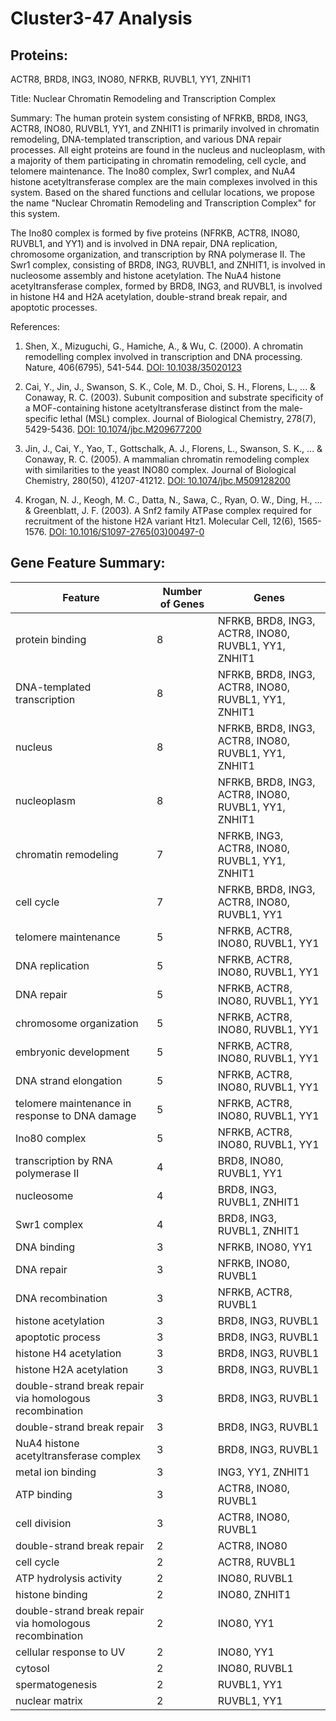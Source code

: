 # Cluster3-47 Analysis

## Proteins: 

ACTR8, BRD8, ING3, INO80, NFRKB, RUVBL1, YY1, ZNHIT1

Title: Nuclear Chromatin Remodeling and Transcription Complex

Summary: The human protein system consisting of NFRKB, BRD8, ING3, ACTR8, INO80, RUVBL1, YY1, and ZNHIT1 is primarily involved in chromatin remodeling, DNA-templated transcription, and various DNA repair processes. All eight proteins are found in the nucleus and nucleoplasm, with a majority of them participating in chromatin remodeling, cell cycle, and telomere maintenance. The Ino80 complex, Swr1 complex, and NuA4 histone acetyltransferase complex are the main complexes involved in this system. Based on the shared functions and cellular locations, we propose the name "Nuclear Chromatin Remodeling and Transcription Complex" for this system.

The Ino80 complex is formed by five proteins (NFRKB, ACTR8, INO80, RUVBL1, and YY1) and is involved in DNA repair, DNA replication, chromosome organization, and transcription by RNA polymerase II. The Swr1 complex, consisting of BRD8, ING3, RUVBL1, and ZNHIT1, is involved in nucleosome assembly and histone acetylation. The NuA4 histone acetyltransferase complex, formed by BRD8, ING3, and RUVBL1, is involved in histone H4 and H2A acetylation, double-strand break repair, and apoptotic processes.

References:

1. Shen, X., Mizuguchi, G., Hamiche, A., & Wu, C. (2000). A chromatin remodelling complex involved in transcription and DNA processing. Nature, 406(6795), 541-544. [DOI: 10.1038/35020123](https://doi.org/10.1038/35020123)

2. Cai, Y., Jin, J., Swanson, S. K., Cole, M. D., Choi, S. H., Florens, L., ... & Conaway, R. C. (2003). Subunit composition and substrate specificity of a MOF-containing histone acetyltransferase distinct from the male-specific lethal (MSL) complex. Journal of Biological Chemistry, 278(7), 5429-5436. [DOI: 10.1074/jbc.M209677200](https://doi.org/10.1074/jbc.M209677200)

3. Jin, J., Cai, Y., Yao, T., Gottschalk, A. J., Florens, L., Swanson, S. K., ... & Conaway, R. C. (2005). A mammalian chromatin remodeling complex with similarities to the yeast INO80 complex. Journal of Biological Chemistry, 280(50), 41207-41212. [DOI: 10.1074/jbc.M509128200](https://doi.org/10.1074/jbc.M509128200)

4. Krogan, N. J., Keogh, M. C., Datta, N., Sawa, C., Ryan, O. W., Ding, H., ... & Greenblatt, J. F. (2003). A Snf2 family ATPase complex required for recruitment of the histone H2A variant Htz1. Molecular Cell, 12(6), 1565-1576. [DOI: 10.1016/S1097-2765(03)00497-0](https://doi.org/10.1016/S1097-2765(03)00497-0)

## Gene Feature Summary: 

| Feature | Number of Genes | Genes |
| --- | --- | --- |
| protein binding | 8 | NFRKB, BRD8, ING3, ACTR8, INO80, RUVBL1, YY1, ZNHIT1 |
|  DNA-templated transcription | 8 | NFRKB, BRD8, ING3, ACTR8, INO80, RUVBL1, YY1, ZNHIT1 |
| nucleus | 8 | NFRKB, BRD8, ING3, ACTR8, INO80, RUVBL1, YY1, ZNHIT1 |
| nucleoplasm | 8 | NFRKB, BRD8, ING3, ACTR8, INO80, RUVBL1, YY1, ZNHIT1 |
| chromatin remodeling | 7 | NFRKB, ING3, ACTR8, INO80, RUVBL1, YY1, ZNHIT1 |
|  cell cycle | 7 | NFRKB, BRD8, ING3, ACTR8, INO80, RUVBL1, YY1 |
| telomere maintenance | 5 | NFRKB, ACTR8, INO80, RUVBL1, YY1 |
|  DNA replication | 5 | NFRKB, ACTR8, INO80, RUVBL1, YY1 |
|  DNA repair | 5 | NFRKB, ACTR8, INO80, RUVBL1, YY1 |
|  chromosome organization | 5 | NFRKB, ACTR8, INO80, RUVBL1, YY1 |
|  embryonic development | 5 | NFRKB, ACTR8, INO80, RUVBL1, YY1 |
|  DNA strand elongation | 5 | NFRKB, ACTR8, INO80, RUVBL1, YY1 |
|  telomere maintenance in response to DNA damage | 5 | NFRKB, ACTR8, INO80, RUVBL1, YY1 |
| Ino80 complex | 5 | NFRKB, ACTR8, INO80, RUVBL1, YY1 |
|  transcription by RNA polymerase II | 4 | BRD8, INO80, RUVBL1, YY1 |
| nucleosome | 4 | BRD8, ING3, RUVBL1, ZNHIT1 |
| Swr1 complex | 4 | BRD8, ING3, RUVBL1, ZNHIT1 |
| DNA binding | 3 | NFRKB, INO80, YY1 |
| DNA repair | 3 | NFRKB, INO80, RUVBL1 |
| DNA recombination | 3 | NFRKB, ACTR8, RUVBL1 |
| histone acetylation | 3 | BRD8, ING3, RUVBL1 |
|  apoptotic process | 3 | BRD8, ING3, RUVBL1 |
| histone H4 acetylation | 3 | BRD8, ING3, RUVBL1 |
| histone H2A acetylation | 3 | BRD8, ING3, RUVBL1 |
|  double-strand break repair via homologous recombination | 3 | BRD8, ING3, RUVBL1 |
|  double-strand break repair | 3 | BRD8, ING3, RUVBL1 |
| NuA4 histone acetyltransferase complex | 3 | BRD8, ING3, RUVBL1 |
| metal ion binding | 3 | ING3, YY1, ZNHIT1 |
| ATP binding | 3 | ACTR8, INO80, RUVBL1 |
| cell division | 3 | ACTR8, INO80, RUVBL1 |
| double-strand break repair | 2 | ACTR8, INO80 |
| cell cycle | 2 | ACTR8, RUVBL1 |
| ATP hydrolysis activity | 2 | INO80, RUVBL1 |
| histone binding | 2 | INO80, ZNHIT1 |
| double-strand break repair via homologous recombination | 2 | INO80, YY1 |
| cellular response to UV | 2 | INO80, YY1 |
| cytosol | 2 | INO80, RUVBL1 |
| spermatogenesis | 2 | RUVBL1, YY1 |
| nuclear matrix | 2 | RUVBL1, YY1 |

